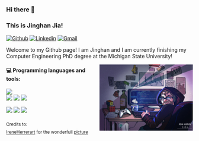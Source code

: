 ### Hi there 👋 
### This is Jinghan Jia!

[![Github](https://img.shields.io/badge/-Github-000?style=flat&logo=Github&logoColor=white)](https://github.com/jinghanjia)
[![Linkedin](https://img.shields.io/badge/-LinkedIn-blue?style=flat&logo=Linkedin&logoColor=white)](https://www.linkedin.com/in/jinghan-jia-5194451ba/)
[![Gmail](https://img.shields.io/badge/-Gmail-c14438?style=flat&logo=Gmail&logoColor=white)](mailto:jjh233666@gmail.com)

Welcome to my Github page! I am Jinghan and I am currently finishing my Computer Engineering PhD degree at the Michigan State University!  

<img align="right" alt="img" src="https://github.com/FernandoRoldan93/FernandoRoldan93/blob/master/cover_image.jpg" width="50%" height="auto" />


<!-- #### 🌱 Things I am currently working on: 
- Finish my Computer Engineering Master Degree  
- Taking online courses about Data Science and Machine Learning 
- Business practices on [bi4 Group Spain](https://github.com/bi4group) 🚀 *coming soon*

#### :muscle: Things I am challenging myself with:
- Waking up earlier to make good use of the day
- Coding at least 4 hours a day
- Exercising 3 days a week
- Improving my CV with some education apart from university -->

#### :computer: Programming languages and tools: 
<p>
	<img width="50%" align="right" src="https://github-readme-stats.vercel.app/api?username=jinghanjia&count_private=true&show_icons=true&theme=dark" />


<code><img width="10%" src="https://www.vectorlogo.zone/logos/python/python-ar21.svg"></code>
<code><img width="10%" src="https://www.vectorlogo.zone/logos/pytorch/pytorch-ar21.svg"></code>
<code><img width="8%" src="https://www.vectorlogo.zone/logos/tensorflow/tensorflow-ar21.svg"></code>

<code><img width="8%" src="https://upload.wikimedia.org/wikipedia/commons/thumb/2/21/Matlab_Logo.png/667px-Matlab_Logo.png"></code>
<code><img width="8%" src="https://upload.wikimedia.org/wikipedia/commons/thumb/1/18/ISO_C%2B%2B_Logo.svg/306px-ISO_C%2B%2B_Logo.svg.png?20170928190710"></code>
<code><img width="10%" src="https://www.vectorlogo.zone/logos/git-scm/git-scm-ar21.svg"></code>
</p>

<sub>Credits to: <br/>[IreneHerrerart](https://www.artstation.com/ireneherrera) for the wonderfull [picture](https://github.com/FernandoRoldan93/FernandoRoldan93/blob/master/cover_image.jpg)</sub>